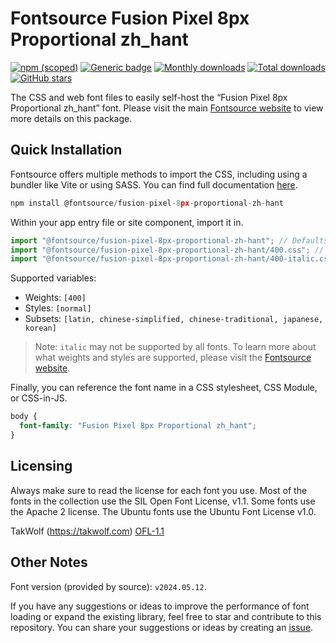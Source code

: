 # Fontsource Fusion Pixel 8px Proportional zh_hant

[![npm (scoped)](https://img.shields.io/npm/v/@fontsource/fusion-pixel-8px-proportional-zh-hant?color=brightgreen)](https://www.npmjs.com/package/@fontsource/fusion-pixel-8px-proportional-zh-hant) [![Generic badge](https://img.shields.io/badge/fontsource-passing-brightgreen)](https://github.com/fontsource/fontsource) [![Monthly downloads](https://badgen.net/npm/dm/@fontsource/fusion-pixel-8px-proportional-zh-hant)](https://github.com/fontsource/fontsource) [![Total downloads](https://badgen.net/npm/dt/@fontsource/fusion-pixel-8px-proportional-zh-hant)](https://github.com/fontsource/fontsource) [![GitHub stars](https://img.shields.io/github/stars/fontsource/fontsource.svg?style=social&label=Star)](https://github.com/fontsource/fontsource/stargazers)

The CSS and web font files to easily self-host the “Fusion Pixel 8px Proportional zh_hant” font. Please visit the main [Fontsource website](https://fontsource.org/fonts/fusion-pixel-8px-proportional-zh-hant) to view more details on this package.

## Quick Installation

Fontsource offers multiple methods to import the CSS, including using a bundler like Vite or using SASS. You can find full documentation [here](https://fontsource.org/docs/getting-started/introduction).

```javascript
npm install @fontsource/fusion-pixel-8px-proportional-zh-hant
```

Within your app entry file or site component, import it in.

```javascript
import "@fontsource/fusion-pixel-8px-proportional-zh-hant"; // Defaults to weight 400
import "@fontsource/fusion-pixel-8px-proportional-zh-hant/400.css"; // Specify weight
import "@fontsource/fusion-pixel-8px-proportional-zh-hant/400-italic.css"; // Specify weight and style
```

Supported variables:
- Weights: `[400]`
- Styles: `[normal]`
- Subsets: `[latin, chinese-simplified, chinese-traditional, japanese, korean]`

> Note: `italic` may not be supported by all fonts. To learn more about what weights and styles are supported, please visit the [Fontsource website](https://fontsource.org/fonts/fusion-pixel-8px-proportional-zh-hant).

Finally, you can reference the font name in a CSS stylesheet, CSS Module, or CSS-in-JS.

```css
body {
  font-family: "Fusion Pixel 8px Proportional zh_hant";
}
```

## Licensing
Always make sure to read the license for each font you use. Most of the fonts in the collection use the SIL Open Font License, v1.1. Some fonts use the Apache 2 license. The Ubuntu fonts use the Ubuntu Font License v1.0.

TakWolf (https://takwolf.com)
[OFL-1.1](https://raw.githubusercontent.com/TakWolf/fusion-pixel-font/master/LICENSE-OFL)

## Other Notes
Font version (provided by source): `v2024.05.12`.

If you have any suggestions or ideas to improve the performance of font loading or expand the existing library, feel free to star and contribute to this repository. You can share your suggestions or ideas by creating an [issue](https://github.com/fontsource/fontsource/issues).